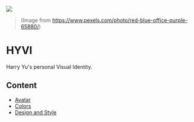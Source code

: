 ![](https://assets.sapi.work/works/HYVI.jpg)
> (Image from https://www.pexels.com/photo/red-blue-office-purple-65880/)

# HYVI

Harry Yu's personal Visual Identity.

## Content

* [Avatar](./Avatar)
* [Colors](./Colors)
* [Design and Style](./Design)
